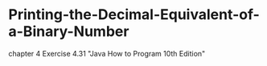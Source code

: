 # Printing-the-Decimal-Equivalent-of-a-Binary-Number
chapter 4 Exercise 4.31 "Java How to Program 10th Edition"
